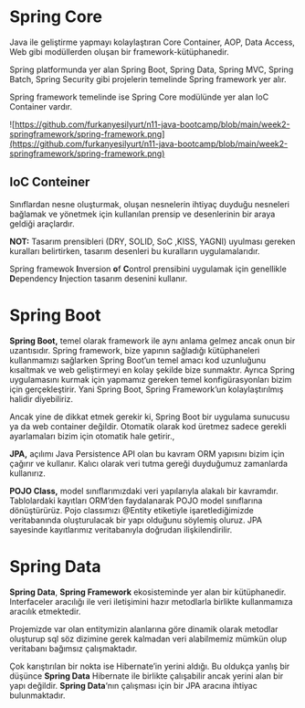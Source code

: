 # Spring Core

Java ile geliştirme yapmayı kolaylaştıran Core Container, AOP, Data Access, Web gibi modüllerden oluşan bir framework-kütüphanedir.

Spring platformunda yer alan Spring Boot, Spring Data, Spring MVC, Spring Batch, Spring Security gibi projelerin temelinde Spring framework yer alır.

Spring framework temelinde ise Spring Core modülünde yer alan IoC Container vardır.

![https://github.com/furkanyesilyurt/n11-java-bootcamp/blob/main/week2-springframework/spring-framework.png](https://github.com/furkanyesilyurt/n11-java-bootcamp/blob/main/week2-springframework/spring-framework.png)

## IoC Conteiner

Sınıflardan nesne oluşturmak, oluşan nesnelerin ihtiyaç duyduğu nesneleri bağlamak ve yönetmek için kullanılan prensip ve desenlerinin bir araya geldiği araçlardır.

**NOT:** Tasarım prensibleri (DRY, SOLID, SoC ,KISS, YAGNI) uyulması gereken kuralları belirtirken, tasarım desenleri bu kuralların uygulamalarıdır.

Spring framewok **I**nversion **o**f **C**ontrol prensibini uygulamak için genellikle **D**ependency **I**njection tasarım desenini kullanır.

# Spring Boot

**Spring Boot,** temel olarak framework ile aynı anlama gelmez ancak onun bir uzantısıdır. Spring framework, bize yapının sağladığı kütüphaneleri kullanmamızı sağlarken Spring Boot’un temel amacı kod uzunluğunu kısaltmak ve web geliştirmeyi en kolay şekilde bize sunmaktır. Ayrıca Spring uygulamasını kurmak için yapmamız gereken temel konfigürasyonları bizim için gerçekleştirir. Yani Spring Boot, Spring Framework’un kolaylaştırılmış halidir diyebiliriz.

Ancak yine de dikkat etmek gerekir ki, Spring Boot bir uygulama sunucusu ya da web container değildir. Otomatik olarak kod üretmez sadece gerekli ayarlamaları bizim için otomatik hale getirir.,

**JPA,** açılımı Java Persistence API olan bu kavram ORM yapısını bizim için çağırır ve kullanır. Kalıcı olarak veri tutma gereği duyduğumuz zamanlarda kullanırız.

**POJO Class,** model sınıflarımızdaki veri yapılarıyla alakalı bir kavramdır. Tablolardaki kayıtları ORM’den faydalanarak POJO model sınıflarına dönüştürürüz. Pojo classımızı @Entity etiketiyle işaretlediğimizde veritabanında oluşturulacak bir yapı olduğunu söylemiş oluruz. JPA sayesinde kayıtlarımız veritabanıyla doğrudan ilişkilendirilir.

# Spring Data

**Spring Data**, **Spring Framework** ekosisteminde yer alan bir kütüphanedir. Interfaceler aracılığı ile veri iletişimini hazır metodlarla birlikte kullanmamıza aracılık etmektedir.

Projemizde var olan entitymizin alanlarına göre dinamik olarak metodlar oluşturup sql söz dizimine gerek kalmadan veri alabilmemiz mümkün olup veritabanı bağımsız çalışmaktadır.

Çok karıştırılan bir nokta ise Hibernate’in yerini aldığı. Bu oldukça yanlış bir düşünce **Spring Data** Hibernate ile birlikte çalışabilir ancak yerini alan bir yapı değildir. **Spring Data**‘nın çalışması için bir JPA aracına ihtiyac bulunmaktadır.